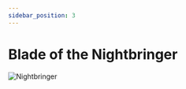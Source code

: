 ```yaml
---
sidebar_position: 3
---
```


# Blade of the Nightbringer

![Nightbringer](https://vwiki.valorserver.com/api/item/picture/blade%20of%20the%20nightbringer)
